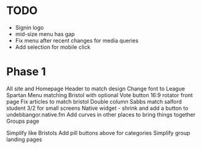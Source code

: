 TODO
=========

* Signin logo
* mid-size menu has gap
* Fix menu after recent changes for media queries
* Add selection for mobile click

Phase 1
=======
All site and Homepage
Header to match design
Change font to League Spartan
Menu matching Bristol with optional Vote button
16:9 rotator front page
Fix articles to match bristol Double column
Sabbs match salford student 3/2 for small screens
Native widget - shrink and add a button to undebbangor.native.fm
Add curves in other places to bring things together
Groups page

Simplify like Bristols
Add pill buttons above for categories
Simplify group landing pages